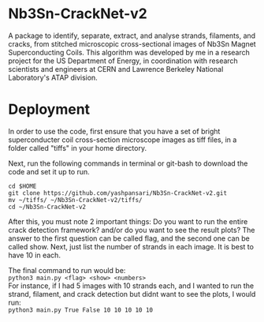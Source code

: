 # Nb3Sn-CrackNet-v2
A package to identify, separate, extract, and analyse strands, filaments, and cracks, from stitched microscopic cross-sectional images of Nb3Sn Magnet Superconducting Coils. This algorithm was developed by me in a research project for the US Department of Energy, in coordination with research scientists and engineers at CERN and Lawrence Berkeley National Laboratory's ATAP division.  

# Deployment
In order to use the code, first ensure that you have a set of bright superconducter coil cross-section microscope images as tiff files, in a folder called "tiffs" in your home directory.  
  
Next, run the following commands in terminal or git-bash to download the code and set it up to run.  
  
```cd $HOME```   
```git clone https://github.com/yashpansari/Nb3Sn-CrackNet-v2.git```  
```mv ~/tiffs/ ~/Nb3Sn-CrackNet-v2/tiffs/```  
```cd ~/Nb3Sn-CrackNet-v2```  
  
After this, you must note 2 important things: Do you want to run the entire crack detection framework? and/or do you want to see the result plots? The answer to the first question can be called flag, and the second one can be called show. Next, just list the number of strands in each image. It is best to have 10 in each.  
  
The final command to run would be:  
```python3 main.py <flag> <show> <numbers>```  
For instance, if I had 5 images with 10 strands each, and I wanted to run the strand, filament, and crack detection but didnt want to see the plots, I would run:  
```python3 main.py True False 10 10 10 10 10```
